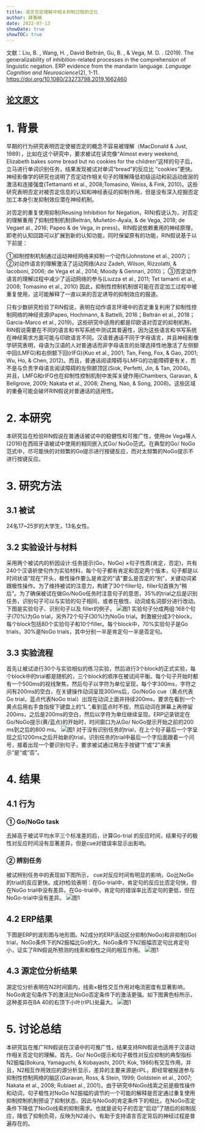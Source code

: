```yaml
---
title: 语言否定理解中相关抑制过程的泛化
author: 薛雅楠
date: 2022-07-13
showDate: true
showTOC: true
---
```

文献：Liu, B. , Wang, H. , David Beltrán, Gu, B. , & Vega, M. D. . (2019). The generalizability of inhibition-related processes in the comprehension of linguistic negation. ERP evidence from the mandarin language. *Language Cognition and Neuroscience*(2), 1-11.
https://doi.org/10.1080/23273798.2019.1662460
## [论文原文](../Source_Files/2022-07-13-XYN1.Pdf)
# 1. 背景
早期的行为研究表明否定使被否定的概念不容易被理解（MacDonald & Just, 1989），比如在这个研究中，要求被试在读完像“Almost every weekend, Elizabeth bakes some bread but no cookies for the children”这样的句子后，立马进行单词识别任务，结果发现被试对单词“bread”的反应比 “cookies”更快。神经影像学的研究也说明了否定动作相关句子的理解降低初级运动和前运动皮层的激活和连接强度(Tettamanti et al., 2008;Tomasino, Weiss, & Fink, 2010)。这些研究表明否定对被否定信息的认知和神经表征的抑制作用，但是没有深入挖掘否定加工本身引发抑制效应潜在神经机制。

对否定的重复使用抑制(Reusing Inhibition for Negation，RIN)假说认为，对否定的理解重用了抑制控制机制(Beltrán, Muñetón-Ayala, & de Vega, 2018; de Vegaet al., 2016; Papeo & de Vega, in press)。RIN假说依赖重用的神经原理，即老的认知回路可以扩展到新的认知功能，同时保留原有的功能，RIN假说基于以下前提：

①抑制控制机制通过运动神经网络来抑制一个动作(Johnstone et al., 2007)；
②对动作语言的理解激活了运动网络(Aziz Zadeh, Wilson, Rizzolatti, & Iacoboni, 2006; de Vega
et al., 2014; Moody & Gennari, 2010)；
③否定动作语言的理解过程中减少了运动网络的参与(Liuzza et al., 2011; Tet tamanti et al., 2008; Tomasino et al., 2010)
因此，抑制性控制机制很可能在否定加工过程中被重复使用，这可能解释了一直以来的否定诱导的抑制效应的报道。

只有少数研究检验了RIN假说，表明在动作语言环境中的否定重复利用了抑制性控制网络的神经资源(Papeo, Hochmann, & Battelli, 2016；Beltrán et al., 2018；Garcia-Marco et al., 2019)。这些研究中适用的都是印欧语对否定的抑制机制，RIN假说需要在不同的语言和书写系统中测试其普遍性，因为这些语言和书写系统在神经需求方面可能与印欧语言不同。汉语普通话不同于字母语言，并且神经影像学研究表明，母语为汉语的人对普通话而非字母语言的处理选择性地激活了左侧额中回(LMFG)和右侧额下回(rIFG)(Kuo et al., 2001; Tan, Feng, Fox, & Gao, 2001; Wu, Ho, & Chen, 2012)。而且，普通话阅读障碍与LMFG的功能障碍更有关，而不是与负责字母语言阅读障碍的左侧颞顶区(Siok, Perfetti, Jin, & Tan, 2004)。并且，LMFG和rIFG也在抑制性控制机制中发挥关键作用(Chambers, Garavan, & Bellgrove, 2009; Nakata et al., 2008; Zheng, Nao, & Song, 2008)。这些区域的重叠可能会破坏RIN假说对普通话的适用性。
# 2. 本研究
本研究旨在检验RIN假说在普通话被试中的稳健性和可推广性，使用de Vega等人(2016)在西班牙语被试中使用的相同嵌入式Go/ NoGo范式。在典型的Go/ NoGo范式中，尽可能快的对频繁的Go提示进行按键反应，而对太频繁的NoGo提示不进行按键反应。
# 3. 研究方法
## 3.1 被试
24名17~25岁的大学生，13名女性。
## 3.2 实验设计与材料
采用两个被试内的析因设计:任务提示(Go，NoGo) ×句子性质(肯定，否定)，共有240个汉语祈使句作为实验材料，每个句子都有肯定和否定两个版本，句子都是以时间状语“现在”开头，极性操作要么是肯定的“请”要么是否定的“别”，关键动词紧跟极性操作。为了维持被试的注意力，构建了30个filler句，filler句首换为“稍后”。为了确保被试在做Go/NoGo任务时注意句子的意思，35%的trial之后是识别任务，识别句子可以与实验的句子相同，或者在极性、动词或名词部分进行改动。下图是实验句子、识别句子以及 filler的例子。
![图1](../Supporting_Information/2022-07-13-XYN1-Fig-1.png)
实验句子分成两组:168个句子(70%)为Go trial，另外72个句子(30%)为NoGo trial。刺激被分成3个block，每个block包括80个实验句子和10个filler。每个block中，70%实验句子是Go trials，30%是NoGo trials，其中分别一半是肯定句一半是否定句。
## 3.3 实验流程
首先让被试进行30个与实验相似的练习实验，然后进行3个block的正式实验，每个block中的trial都是随机的，三个block的顺序在被试间平衡。每个句子开始时都有一个500ms的视线聚焦，然后句子以字符为单位呈现，每个字300ms，字符之间有200ms的空白，在关键操作动词呈现300ms后，Go/NoGo cue（黄点代表Go trial，蓝点代表NoGo trial）出现在动词上面并持续200ms，要求在看到一个黄点后用右手食指按下键盘上的“L ”,看到蓝点时不按，然后动词在屏幕上再停留200ms，之后是200ms的空白，然后以字符为单位继续呈现。ERP记录锁定在Go/NoGo提示(黄/蓝点)的开始时，时间窗口为从Go/ NoGo提示开始之前的200 ms到之后的800 ms。
![图1](../Supporting_Information/2022-07-13-XYN1-Fig-2.png)
对于没有识别任务的trial，在上个句子最后一个字呈现之后1200ms之后开始新的trial，识别任务的trial中最后一个字后面跟着一个问号，接着出现一个要识别句子，要求被试通过用左手按键“1”或“2”来表示“是”或“否”。
# 4. 结果
## 4.1 行为
### ① Go/NoGo task
去掉高于被试平均水平三个标准差的后，计算Go-trial 的反应时间，结果句子的极性对反应时间没有显著差异，但是cue对错误率显示出影响。
### ② 辨别任务
被试辨别任务中的表现如下图所示， cue对反应时间有明显的影响，Go比NoGo 的trial的反应更快。成对t检验表明：在Go-trial中，肯定句的反应比否定句快，但在NoGo trial中没有差异。在Go-trial中，肯定句的错误率比否定句的更低，但在NoGo-trial中没有差异。
![图1](../Supporting_Information/2022-07-13-XYN1-Fig-3.png)
## 4.2 ERP结果
下图是ERP的波形图与地形图。N2成分的ERP活动区分抑制(NoGo)和非抑制(Go) trial，NoGo条件下的N2振幅比Go的大。NoGo条件下N2振幅否定句比肯定句小，证实了RIN假说所预测的线索和极性之间的相互作用。
![图1](../Supporting_Information/2022-07-13-XYN1-Fig-4.png)
## 4.3 源定位分析结果
源定位分析表明在N2时间窗内，线索×极性交互作用对电流密度有显著影响，NoGo肯定句条件下的激活比NoGo否定条件下的激活更强。如下图黄色标所示，这种差异在BA 40的右顶下小叶(rIPL)处最大。
![图1](../Supporting_Information/2022-07-13-XYN1-Fig-5.png)
# 5. 讨论总结
本研究旨在推广RIN假说在汉语中的可推广性，结果支持RIN假说也适用于汉语动作相关否定句的理解。首先，Go/ NoGo提示和句子极性对反应抑制的典型指标N2振幅(Bokura, Yamaguchi, & Kobayashi, 2001; Kok, 1986)有交互作用。并且，N2相互作用效应的源分析显示，差异的主要来源是rIPL，即经常被报道参与抑制性控制网络的脑区(Garavan, Ross, & Stein, 1999; Goldstein et al., 2007; Nakata et al., 2008; Rubiaet al., 2001)。由于研究中NoGo线索之前是极性操作和动词，句子极性对NoGo N2振幅的调节的一个可能的解释是否定通过重复使用抑制控制机制预设了抑制状态，因此与NoGo的肯定条件下的相比，在NoGo否定条件下降低了NoGo线索的抑制需求。也就是说句子的否定“启动”了随后的抑制反应，降低了抑制负荷，反映为N2减小。有助于支持语言否定背后的神经过程是普遍存在的。


